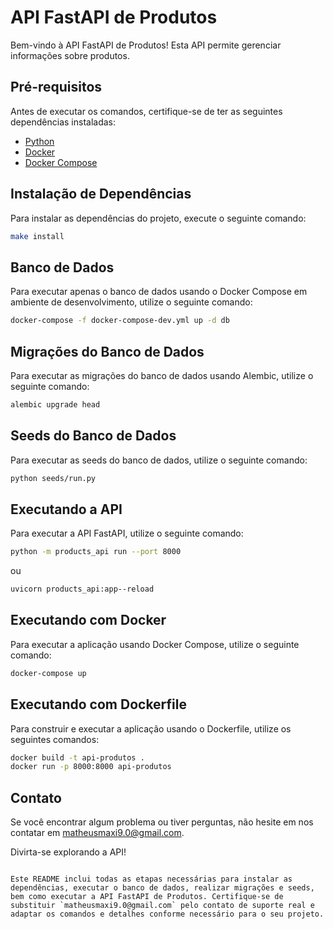 # API FastAPI de Produtos

Bem-vindo à API FastAPI de Produtos! Esta API permite gerenciar informações sobre produtos.

## Pré-requisitos

Antes de executar os comandos, certifique-se de ter as seguintes dependências instaladas:

- [Python](https://www.python.org/downloads/)
- [Docker](https://docs.docker.com/get-docker/)
- [Docker Compose](https://docs.docker.com/compose/install/)

## Instalação de Dependências

Para instalar as dependências do projeto, execute o seguinte comando:

```sh
make install
```

## Banco de Dados

Para executar apenas o banco de dados usando o Docker Compose em ambiente de desenvolvimento, utilize o seguinte comando:

```sh
docker-compose -f docker-compose-dev.yml up -d db
```

## Migrações do Banco de Dados

Para executar as migrações do banco de dados usando Alembic, utilize o seguinte comando:

```sh
alembic upgrade head
```

## Seeds do Banco de Dados

Para executar as seeds do banco de dados, utilize o seguinte comando:

```sh
python seeds/run.py
```

## Executando a API

Para executar a API FastAPI, utilize o seguinte comando:

```sh
python -m products_api run --port 8000
```

ou

```sh
uvicorn products_api:app--reload
```

## Executando com Docker

Para executar a aplicação usando Docker Compose, utilize o seguinte comando:

```sh
docker-compose up
```

## Executando com Dockerfile

Para construir e executar a aplicação usando o Dockerfile, utilize os seguintes comandos:

```sh
docker build -t api-produtos .
docker run -p 8000:8000 api-produtos
```

## Contato

Se você encontrar algum problema ou tiver perguntas, não hesite em nos contatar em matheusmaxi9.0@gmail.com.

Divirta-se explorando a API!

```

Este README inclui todas as etapas necessárias para instalar as dependências, executar o banco de dados, realizar migrações e seeds, bem como executar a API FastAPI de Produtos. Certifique-se de substituir `matheusmaxi9.0@gmail.com` pelo contato de suporte real e adaptar os comandos e detalhes conforme necessário para o seu projeto.
```
